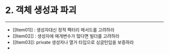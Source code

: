 # 2. 객체 생성과 파괴

---

- [[Item01]] : 생성자대신 정적 팩터리 메서드를 고려하라
- [[Item02]] : 생성자에 매개변수가 많다면 빌더를 고려하라
- [[Item03]]: private 생성자나 열거 타입으로 싱글턴임을 보증하라
- 